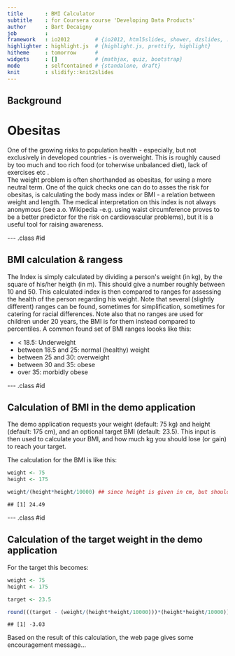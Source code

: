 ```yaml
---
title       : BMI Calculator
subtitle    : for Coursera course 'Developing Data Products'
author      : Bart Decaigny
job         : 
framework   : io2012        # {io2012, html5slides, shower, dzslides, ...}
highlighter : highlight.js  # {highlight.js, prettify, highlight}
hitheme     : tomorrow      # 
widgets     : []            # {mathjax, quiz, bootstrap}
mode        : selfcontained # {standalone, draft}
knit        : slidify::knit2slides
---
```


## Background

# Obesitas
One of the growing risks to population health - especially, but not exclusively
in developed countries - is overweight. This is roughly caused by too much and
too rich food (or toherwise unbalanced diet), lack of exercises etc .  
The weight problem is often shorthanded as obesitas, for using a more neutral
term. One of the quick checks one can do to asses the risk for obesitas, is 
calculating the body mass index or BMI - a relation between weight and length.
The medical interpretation on this index is not always anonymous (see a.o. 
Wikipedia -e.g. using waist circumference proves to be a better predictor for 
the risk on cardiovascular problems), but it is a useful tool for raising
awareness.

--- .class #id 

## BMI calculation & rangess

The Index is simply calculated by dividing a person's weight (in kg), by the 
square of his/her heigth (in m). This should give a number roughly between 10
and 50. This calculated index is then compared to ranges for assessing the health
of the person regarding his weight. Note that several (slightly different) ranges
can be found, sometimes for simplification, sometimes for catering for racial 
differences. Note also that no ranges are used for children under 20 years, the 
BMI is for them instead compared to percentiles. A common found set of BMI ranges
loooks like this:

- < 18.5: Underweight
- between 18.5 and 25: normal (healthy) weight
- between 25 and 30: overweight
- between 30 and 35: obese
- over 35: morbidly obese

--- .class #id 

## Calculation of BMI in the demo application

The demo application requests your weight (default: 75 kg) and height (default:
175 cm), and an optional target BMI (default: 23.5). This input is then used to
calculate your BMI, and how much kg you should lose (or gain) to reach your target.

The calculation for the BMI is like this:

```r
weight <- 75
height <- 175

weight/(height*height/10000) ## since height is given in cm, but should be in m
```

```
## [1] 24.49
```

--- .class #id 

## Calculation of the target weight in the demo application

For the target this becomes:

```r
weight <- 75
height <- 175

target <- 23.5

round(((target - (weight/(height*height/10000)))*(height*height/10000)), digits = 2)
```

```
## [1] -3.03
```
Based on the result of this calculation, the web page gives some encouragement message...

